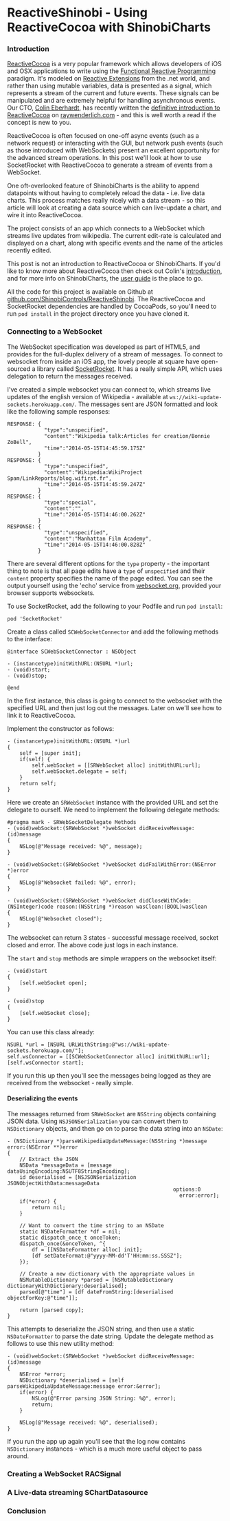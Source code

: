 # ReactiveShinobi - Using ReactiveCocoa with ShinobiCharts

### Introduction

[ReactiveCocoa](https://github.com/ReactiveCocoa/ReactiveCocoa) is a very
popular framework which allows developers of iOS and OSX applications to write
using the [Functional Reactive Programming](http://en.wikipedia.org/wiki/Functional_reactive_programming)
paradigm. It's modeled on [Reactive Extensions](https://rx.codeplex.com/) from
the .net world, and rather than using mutable variables, data is presented as a
signal, which represents a stream of the current and future events. These
signals can be manipulated and are extremely helpful for handling asynchronous
events. Our CTO, [Colin Eberhardt](https://twitter.com/ColinEberhardt), has
recently written the [definitive introduction to ReactiveCocoa](http://www.raywenderlich.com/62699/reactivecocoa-tutorial-pt1)
on [raywenderlich.com](http://www.raywenderlich.com/) - and this is well worth
a read if the concept is new to you.

ReactiveCocoa is often focused on one-off async events (such as a network
request) or interacting with the GUI, but network push events (such as those
introduced with WebSockets) present an excellent opportunity for the advanced
stream operations. In this post we'll look at how to use SocketRocket with
ReactiveCocoa to generate a stream of events from a WebSocket.

One oft-overlooked feature of ShinobiCharts is the ability to append datapoints
without having to completely reload the data - i.e. live data charts. This
process matches really nicely with a data stream - so this article will look at
creating a data source which can live-update a chart, and wire it into
ReactiveCocoa.

The project consists of an app which connects to a WebSocket which streams live
updates from wikipedia. The current edit-rate is calculated and displayed on a
chart, along with specific events and the name of the articles recently edited.

This post is not an introduction to ReactiveCocoa or ShinobiCharts. If you'd
like to know more about ReactiveCocoa then check out Colin's [introduction](http://www.raywenderlich.com/62699/reactivecocoa-tutorial-pt1),
and for more info on ShinobiCharts, the
[user guide](http://www.shinobicontrols.com/docs/ShinobiControls/ShinobiCharts/2.6.0/Premium/Normal/user_guide.html)
is the place to go.

All the code for this project is available on Github at
[github.com/ShinobiControls/ReactiveShinobi](https://github.com/ShinobiControls/ReactiveShinobi).
The ReactiveCocoa and SocketRocket dependencies are handled by CocoaPods, so
you'll need to run `pod install` in the project directory once you have cloned
it.


### Connecting to a WebSocket

The WebSocket specification was developed as part of HTML5, and provides for
the full-duplex delivery of a stream of messages. To connect to websocket from
inside an iOS app, the lovely people at square have open-sourced a library
called [SocketRocket](https://github.com/square/SocketRocket). It has a really
simple API, which uses delegation to return the messages received.

I've created a simple websocket you can connect to, which streams live updates
of the english version of Wikipedia - available at
`ws://wiki-update-sockets.herokuapp.com/`. The messages sent are JSON formatted
and look like the following sample responses:

    RESPONSE: {
                "type":"unspecified",
                "content":"Wikipedia talk:Articles for creation/Bonnie ZoBell",
                "time":"2014-05-15T14:45:59.175Z"
              }
    RESPONSE: {
                "type":"unspecified",
                "content":"Wikipedia:WikiProject Spam/LinkReports/blog.wifirst.fr",
                "time":"2014-05-15T14:45:59.247Z"
              }
    RESPONSE: {
                "type":"special",
                "content":"",
                "time":"2014-05-15T14:46:00.262Z"
              }
    RESPONSE: {
                "type":"unspecified",
                "content":"Manhattan Film Academy",
                "time":"2014-05-15T14:46:00.828Z"
              }

There are several different options for the `type` property - the important
thing to note is that all page edits have a `type` of `unspecified` and their
`content` property specifies the name of the page edited. You can see the
output yourself using the 'echo' service from
[websocket.org](http://www.websocket.org/echo.html), provided your browser
supports websockets.

To use SocketRocket, add the following to your Podfile and run `pod install`:

    pod 'SocketRocket'

Create a class called `SCWebSocketConnector` and add the following methods to
the interface:

    @interface SCWebSocketConnector : NSObject

    - (instancetype)initWithURL:(NSURL *)url;
    - (void)start;
    - (void)stop;

    @end

In the first instance, this class is going to connect to the websocket with
the specified URL and then just log out the messages. Later on we'll see how to
link it to ReactiveCocoa.

Implement the constructor as follows:

    - (instancetype)initWithURL:(NSURL *)url
    {
        self = [super init];
        if(self) {
            self.webSocket = [[SRWebSocket alloc] initWithURL:url];
            self.webSocket.delegate = self;
        }
        return self;
    }

Here we create an `SRWebSocket` instance with the provided URL and set the
delegate to ourself. We need to implement the following delegate methods:

    #pragma mark - SRWebSocketDelegate Methods
    - (void)webSocket:(SRWebSocket *)webSocket didReceiveMessage:(id)message
    {
        NSLog(@"Message received: %@", message);
    }

    - (void)webSocket:(SRWebSocket *)webSocket didFailWithError:(NSError *)error
    {
        NSLog(@"Websocket failed: %@", error);
    }

    - (void)webSocket:(SRWebSocket *)webSocket didCloseWithCode:(NSInteger)code reason:(NSString *)reason wasClean:(BOOL)wasClean
    {
        NSLog(@"Websocket closed");
    }

The websocket can return 3 states - successful message received, socket closed
and error. The above code just logs in each instance.

The `start` and `stop` methods are simple wrappers on the websocket itself:

    - (void)start
    {
        [self.webSocket open];
    }

    - (void)stop
    {
        [self.webSocket close];
    }

You can use this class already:

    NSURL *url = [NSURL URLWithString:@"ws://wiki-update-sockets.herokuapp.com/"];
    self.wsConnector = [[SCWebSocketConnector alloc] initWithURL:url];
    [self.wsConnector start];

If you run this up then you'll see the messages being logged as they are
received from the websocket - really simple.

#### Deserializing the events

The messages returned from `SRWebSocket` are `NSString` objects containing JSON
data. Using `NSJSONSerialization` you can convert them to `NSDictionary`
objects, and then go on to parse the data string into an `NSDate`:

    - (NSDictionary *)parseWikipediaUpdateMessage:(NSString *)message error:(NSError **)error
    {
        // Extract the JSON
        NSData *messageData = [message dataUsingEncoding:NSUTF8StringEncoding];
        id deserialised = [NSJSONSerialization JSONObjectWithData:messageData
                                                          options:0
                                                            error:error];
        if(*error) {
            return nil;
        }
        
        // Want to convert the time string to an NSDate
        static NSDateFormatter *df = nil;
        static dispatch_once_t onceToken;
        dispatch_once(&onceToken, ^{
            df = [[NSDateFormatter alloc] init];
            [df setDateFormat:@"yyyy-MM-dd'T'HH:mm:ss.SSSZ"];
        });
        
        // Create a new dictionary with the appropriate values in
        NSMutableDictionary *parsed = [NSMutableDictionary dictionaryWithDictionary:deserialised];
        parsed[@"time"] = [df dateFromString:[deserialised objectForKey:@"time"]];
        
        return [parsed copy];
    }

This attempts to deserialize the JSON string, and then use a static
`NSDateFormatter` to parse the date string. Update the delegate method as
follows to use this new utility method:

    - (void)webSocket:(SRWebSocket *)webSocket didReceiveMessage:(id)message
    {
        NSError *error;
        NSDictionary *deserialised = [self parseWikipediaUpdateMessage:message error:&error];
        if(error) {
            NSLog(@"Error parsing JSON String: %@", error);
            return;
        }
        
        NSLog(@"Message received: %@", deserialised);
    }

If you run the app up again you'll see that the log now contains `NSDictionary`
instances - which is a much more useful object to pass around.


### Creating a WebSocket RACSignal




### A Live-data streaming SChartDatasource



### Conclusion